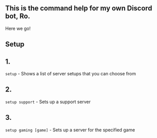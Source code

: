 ## This is the command help for my own Discord bot, Ro.
Here we go!









## Setup
## 1.
`setup` - Shows a list of server setups that you can choose from
## 2.
`setup support` - Sets up a support server
## 3.
`setup gaming [game]` - Sets up a server for the specified game
